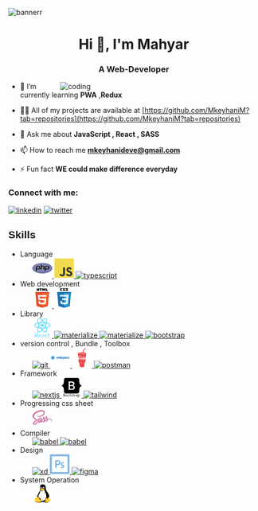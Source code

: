 ![bannerr](https://user-images.githubusercontent.com/95478989/198955082-6e78ebb5-e1e4-49f9-8d32-6e5af3984dcd.gif)
<h1 align="center">Hi 👋, I'm Mahyar</h1>
<h3 align="center">A Web-Developer</h3>
<img align='right' alt='coding' width='400' src='https://media.giphy.com/media/v1.Y2lkPTc5MGI3NjExZGQ1ZWQ0YWI1OWY5ODRmY2UzMDExODdiZmEyNWMyODcxMjNhYzJlZSZjdD1n/qgQUggAC3Pfv687qPC/giphy.gif' >

- 🌱 I’m currently learning **PWA** ,**Redux**

- 👨‍💻 All of my projects are available at [https://github.com/MkeyhaniM?tab=repositories](https://github.com/MkeyhaniM?tab=repositories)

- 💬 Ask me about **JavaScript , React , SASS**

- 📫 How to reach me **mkeyhanideve@gmail.com**

- ⚡ Fun fact **WE could make difference everyday**

<h3 align="left">Connect with me:</h3>

[![linkedin](https://img.shields.io/badge/linkedin-0A66C2?style=for-the-badge&logo=linkedin&logoColor=white)](https://www.linkedin.com/in/mahyar-keyhani)
[![twitter](https://img.shields.io/badge/twitter-1DA1F2?style=for-the-badge&logo=twitter&logoColor=white)](https://twitter.com/mkeyhanil)



<h2 style="font-family: 'Josefin Sans', sans-serif">Skills</h2>
    <ul >
        <li>
            Language
            <ul>
                <a href="https://www.php.net" target="_blank" rel="noreferrer">
                    <img
                            src="https://raw.githubusercontent.com/devicons/devicon/master/icons/php/php-original.svg"
                            alt="php"
                            width="40"
                            height="40"
                    />
                </a>
                <a
                        href="https://developer.mozilla.org/en-US/docs/Web/JavaScript"
                        target="_blank"
                        rel="noreferrer"
                >
                    <img
                            src="https://raw.githubusercontent.com/devicons/devicon/master/icons/javascript/javascript-original.svg"
                            alt="javascript"
                            width="40"
                            height="40"
                    />
                </a>
                <a href='https://www.typescriptlang.org' target="_blank" rel="noreferrer">
                    <img src='https://www.typescriptlang.org/favicon-32x32.png'  alt="typescript"
                            width="40"
                            height="40">
                </a>
            </ul>
        </li>
        <li>
            Web development
            <ul>
                <a href="https://www.w3.org/html/" target="_blank" rel="noreferrer">
                    <img
                            src="https://raw.githubusercontent.com/devicons/devicon/master/icons/html5/html5-original-wordmark.svg"
                            alt="html5"
                            width="40"
                            height="40"
                    />
                </a>
                <a href="https://www.w3schools.com/css/" target="_blank" rel="noreferrer">
                    <img
                            src="https://raw.githubusercontent.com/devicons/devicon/master/icons/css3/css3-original-wordmark.svg"
                            alt="css3"
                            width="40"
                            height="40"
                    />
                </a>
            </ul>
        </li>
        <li>
            Library
            <ul>
                <a href="https://reactjs.org/" target="_blank" rel="noreferrer">
                    <img
                            src="https://raw.githubusercontent.com/devicons/devicon/master/icons/react/react-original-wordmark.svg"
                            alt="react"
                            width="40"
                            height="40"
                    />
                </a>
                <a href="https://mui.com" target="_blank" rel="noreferrer">
                    <img
                            src="https://mui.com/static/icons/180x180.png"
                            alt="materialize"
                            width="40"
                            height="40"
                    />
                </a>
                <a href="https://materializecss.com" target="_blank" rel="noreferrer">
                    <img
                            src="https://raw.githubusercontent.com/prplx/svg-logos/5585531d45d294869c4eaab4d7cf2e9c167710a9/svg/materialize.svg"
                            alt="materialize"
                            width="40"
                            height="40"
                    />
                </a>
                <a href="https://jquery.com" target="_blank" rel="noreferrer">
                    <img
                            src="https://jquery.com/jquery-wp-content/themes/jquery.com/i/favicon.ico"
                            alt="bootstrap"
                            width="40"
                            height="40"
                    />
                </a>
            </ul>
        </li>
        <li>
            version control , Bundle , Toolbox
            <ul>
                <a href="https://git-scm.com/" target="_blank" rel="noreferrer">
                    <img
                            src="https://www.vectorlogo.zone/logos/git-scm/git-scm-icon.svg"
                            alt="git"
                            width="40"
                            height="40"
                    />
                </a>
                <a href="https://webpack.js.org" target="_blank" rel="noreferrer">
                    <img
                            src="https://raw.githubusercontent.com/devicons/devicon/d00d0969292a6569d45b06d3f350f463a0107b0d/icons/webpack/webpack-original-wordmark.svg"
                            alt="webpack"
                            width="40"
                            height="40"
                    />
                </a>
                <a href="https://gulpjs.com" target="_blank" rel="noreferrer">
                    <img
                            src="https://raw.githubusercontent.com/devicons/devicon/master/icons/gulp/gulp-plain.svg"
                            alt="gulp"
                            width="40"
                            height="40"
                    />
                </a>
                <a href="https://postman.com" target="_blank" rel="noreferrer">
                    <img
                            src="https://www.vectorlogo.zone/logos/getpostman/getpostman-icon.svg"
                            alt="postman"
                            width="40"
                            height="40"
                    />
                </a>
            </ul>
        </li>
        <li>
            Framework
            <ul>
                <a href="https://nextjs.org/" target="_blank" rel="noreferrer">
                    <img
                            src="https://cdn.worldvectorlogo.com/logos/nextjs-2.svg"
                            alt="nextjs"
                            width="40"
                            height="40"
                    />
                </a>
                <a href="https://getbootstrap.com" target="_blank" rel="noreferrer">
                    <img
                            src="https://raw.githubusercontent.com/devicons/devicon/master/icons/bootstrap/bootstrap-plain-wordmark.svg"
                            alt="bootstrap"
                            width="40"
                            height="40"
                    />
                </a>
                <a href="https://tailwindcss.com" target="_blank" rel="noreferrer">
                    <img
                            src="https://upload.wikimedia.org/wikipedia/commons/thumb/d/d5/Tailwind_CSS_Logo.svg/2048px-Tailwind_CSS_Logo.svg.png"
                            alt="tailwind"
                            width="40"
                            height="40"
                    />
                </a>
            </ul>
        </li>
        <li>
            Progressing css sheet
            <ul>
                <a href="https://sass-lang.com" target="_blank" rel="noreferrer">
                    <img
                            src="https://raw.githubusercontent.com/devicons/devicon/master/icons/sass/sass-original.svg"
                            alt="sass"
                            width="40"
                            height="40"
                    />
                </a>
            </ul>
        </li>
        <li>
            Compiler
            <ul>
                <a href="https://babeljs.io" target="_blank" rel="noreferrer">
                    <img
                            src="https://www.vectorlogo.zone/logos/babeljs/babeljs-icon.svg"
                            alt="babel"
                            width="40"
                            height="40"
                    />
                </a>
                <a href="https://pughtml.com" target="_blank" rel="noreferrer">
                    <img
                            src="https://camo.githubusercontent.com/96ca2666e419c0e530b1bce3ef33f95283eaf983dbb1e991b4b32d4dbe6c018d/687474703a2f2f7075672e73656c666275696c642e66722f7075672e706e67"
                            alt="babel"
                            width="40"
                            height="40"
                    />
                </a>
            </ul>
        </li>
        <li>
            Design
            <ul>
                <a href="https://www.adobe.com/products/xd.html"
                   target="_blank"
                   rel="noreferrer">
                    <img src="https://cdn.worldvectorlogo.com/logos/adobe-xd.svg"
                         alt="xd"
                         width="40"
                         height="40"
                    />
                </a>
                <a href="https://www.photoshop.com/en" target="_blank" rel="noreferrer">
                    <img
                            src="https://raw.githubusercontent.com/devicons/devicon/master/icons/photoshop/photoshop-line.svg"
                            alt="photoshop"
                            width="40"
                            height="40"
                    />
                </a>
                <a href="https://www.figma.com/" target="_blank" rel="noreferrer">
                    <img
                            src="https://www.vectorlogo.zone/logos/figma/figma-icon.svg"
                            alt="figma"
                            width="40"
                            height="40"
                    />
                </a>
            </ul>
        </li>
        <li>
            System Operation
            <ul>
                <a href="https://www.linux.org/" target="_blank" rel="noreferrer">
                    <img
                            src="https://raw.githubusercontent.com/devicons/devicon/master/icons/linux/linux-original.svg"
                            alt="linux"
                            width="40"
                            height="40"
                    />
                </a>
            </ul>
        </li>
    </ul>
